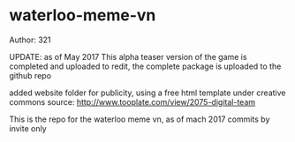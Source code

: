 # waterloo-meme-vn
Author: 321

UPDATE: as of May 2017
This alpha teaser version of the game is completed and uploaded to redit, the
complete package is uploaded to the github repo

added website folder for publicity,
using a free html template under creative commons
source: http://www.tooplate.com/view/2075-digital-team


This is the repo for the waterloo meme vn, as of mach 2017
commits by invite only
